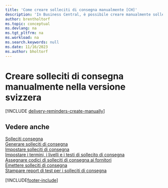 ```yaml
---
title: 'Come creare solleciti di consegna manualmente [CH]'
description: 'In Business Central, è possibile creare manualmente solleciti di consegna quando un acquisto non è stato consegnato come previsto.'
author: brentholtorf
ms.topic: conceptual
ms.devlang: na
ms.tgt_pltfrm: na
ms.workload: na
ms.search.keywords: null
ms.date: 11/16/2023
ms.author: bholtorf
---
```

# Creare solleciti di consegna manualmente nella versione svizzera

[!INCLUDE [delivery-reminders-create-manually](../includes/ATCHDE/delivery-reminders-create-manually.md)]

## Vedere anche

[Solleciti consegna](delivery-reminders.md)  
[Generare solleciti di consegna](how-to-generate-delivery-reminders.md)  
[Impostare solleciti di consegna](how-to-set-up-delivery-reminders.md)  
[Impostare i termini, i livelli e i testi di sollecito di consegna](how-to-set-up-delivery-reminder-terms-levels-and-text.md)  
[Assegnare codici di solleciti di consegna ai fornitori](how-to-assign-delivery-reminder-codes-to-vendors.md)  
[Emettere solleciti di consegna](how-to-issue-delivery-reminders.md)  
[Stampare report di test per i solleciti di consegna](how-to-print-test-reports-for-delivery-reminders.md)  


[!INCLUDE[footer-include](../../includes/footer-banner.md)]